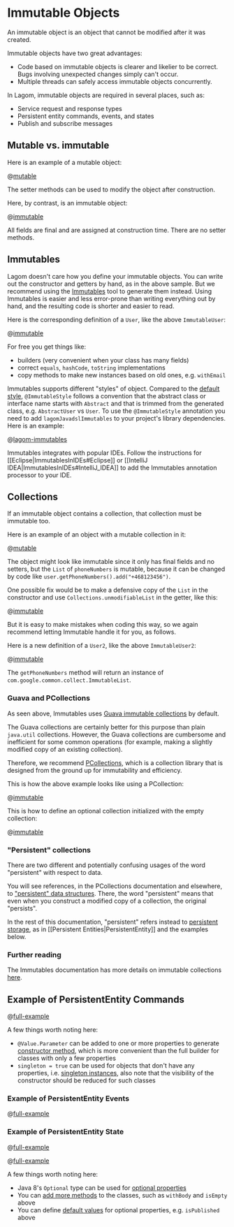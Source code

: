# Immutable Objects

An immutable object is an object that cannot be modified after it was created.

Immutable objects have two great advantages:

* Code based on immutable objects is clearer and likelier to be correct. Bugs involving unexpected changes simply can't occur.
* Multiple threads can safely access immutable objects concurrently.

In Lagom, immutable objects are required in several places, such as:

* Service request and response types
* Persistent entity commands, events, and states
* Publish and subscribe messages

## Mutable vs. immutable

Here is an example of a mutable object:

@[mutable](code/docs/home/immutable/MutableUser.java)

The setter methods can be used to modify the object after construction.

Here, by contrast, is an immutable object:

@[immutable](code/docs/home/immutable/ImmutableUser.java)

All fields are final and are assigned at construction time. There are no setter methods.

## Immutables

Lagom doesn't care how you define your immutable objects. You can write out the constructor and getters by hand, as in the above sample.  But we recommend using the [Immutables](https://immutables.github.io) tool to generate them instead. Using Immutables is easier and less error-prone than writing everything out by hand, and the resulting code is shorter and easier to read.

Here is the corresponding definition of a `User`, like the above `ImmutableUser`:

@[immutable](code/docs/home/immutable/AbstractUser.java)

For free you get things like:

* builders (very convenient when your class has many fields)
* correct `equals`, `hashCode`, `toString` implementations
* copy methods to make new instances based on old ones, e.g. `withEmail`

Immutables supports different "styles" of object. Compared to the [default style](https://immutables.github.io/style.html), `@ImmutableStyle` follows a convention that the abstract class or interface name starts with `Abstract` and that is trimmed from the generated class, e.g. `AbstractUser` vs `User`. To use the `@ImmutableStyle` annotation you need to add `lagomJavadslImmutables` to your project's library dependencies. Here is an example:

@[lagom-immutables](code/lagom-immutables.sbt)

Immutables integrates with popular IDEs. Follow the instructions for [[Eclipse|ImmutablesInIDEs#Eclipse]] or [[IntelliJ IDEA|ImmutablesInIDEs#IntelliJ_IDEA]] to add the Immutables annotation processor to your IDE.

## Collections

If an immutable object contains a collection, that collection must be immutable too.

Here is an example of an object with a mutable collection in it:

@[mutable](code/docs/home/immutable/MutableUser2.java)

The object might look like immutable since it only has final fields and no setters, but the `List` of `phoneNumbers` is mutable, because it can be changed by code like `user.getPhoneNumbers().add("+468123456")`.

One possible fix would be to make a defensive copy of the `List` in the constructor and use `Collections.unmodifiableList` in the getter, like this:

@[immutable](code/docs/home/immutable/ImmutableUser2.java)

But it is easy to make mistakes when coding this way, so we again recommend letting Immutable handle it for you, as follows.

Here is a new definition of a `User2`, like the above `ImmutableUser2`:

@[immutable](code/docs/home/immutable/AbstractUser2.java)

The `getPhoneNumbers` method will return an instance of `com.google.common.collect.ImmutableList`.

### Guava and PCollections

As seen above, Immutables uses [Guava immutable collections](https://github.com/google/guava/wiki/ImmutableCollectionsExplained) by default.

The Guava collections are certainly better for this purpose than plain `java.util` collections. However, the Guava collections are cumbersome and inefficient for some common operations (for example, making a slightly modified copy of an existing collection).

Therefore, we recommend [PCollections](http://pcollections.org), which is a collection library that is designed from the ground up for immutability and efficiency.

This is how the above example looks like using a PCollection:

@[immutable](code/docs/home/immutable/AbstractUser3.java)

This is how to define an optional collection initialized with the empty collection:

@[immutable](code/docs/home/immutable/AbstractUser4.java)

### "Persistent" collections

There are two different and potentially confusing usages of the word "persistent" with respect to data.

You will see references, in the PCollections documentation and elsewhere, to ["persistent" data structures](https://en.wikipedia.org/wiki/Persistent_data_structure). There, the word "persistent" means that even when you construct a modified copy of a collection, the original "persists".

In the rest of this documentation, "persistent" refers instead to [persistent storage](https://en.wikipedia.org/wiki/Persistence_%28computer_science%29), as in [[Persistent Entities|PersistentEntity]] and the examples below.

### Further reading

The Immutables documentation has more details on immutable collections [here](https://immutables.github.io/immutable.html#array-collection-and-map-attributes).

## Example of PersistentEntity Commands

@[full-example](../guide/cluster/code/docs/home/persistence/BlogCommand.java)

A few things worth noting here:

* `@Value.Parameter` can be added to one or more properties to generate [constructor method](https://immutables.github.io/immutable.html#constructor-method), which is more convenient than the full builder for classes with only a few properties
* `singleton = true` can be used for objects that don't have any properties, i.e. [singleton instances](https://immutables.github.io/immutable.html#singleton-instances), also note that the visibility of the constructor should be reduced for such classes

### Example of PersistentEntity Events

@[full-example](../guide/cluster/code/docs/home/persistence/BlogEvent.java)

### Example of PersistentEntity State

@[full-example](../guide/cluster/code/docs/home/persistence/AbstractBlogState.java)

@[full-example](../guide/cluster/code/docs/home/persistence/AbstractPostContent.java)

A few things worth noting here:

* Java 8's `Optional` type can be used for [optional properties](https://immutables.github.io/immutable.html#optional-attributes)
* You can [add more methods](https://immutables.github.io/immutable.html#smart-data) to the classes, such as `withBody` and `isEmpty` above
* You can define [default values](https://immutables.github.io/immutable.html#default-attributes) for optional properties, e.g. `isPublished` above
